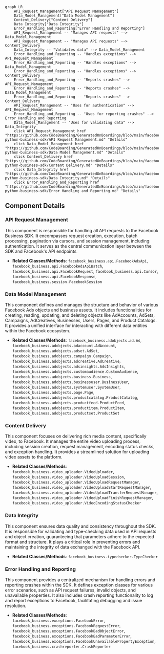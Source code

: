 ```mermaid
graph LR
    API_Request_Management["API Request Management"]
    Data_Model_Management["Data Model Management"]
    Content_Delivery["Content Delivery"]
    Data_Integrity["Data Integrity"]
    Error_Handling_and_Reporting["Error Handling and Reporting"]
    API_Request_Management -- "Manages API requests" --> Data_Model_Management
    API_Request_Management -- "Manages API requests" --> Content_Delivery
    Data_Integrity -- "Validates data" --> Data_Model_Management
    Error_Handling_and_Reporting -- "Handles exceptions" --> API_Request_Management
    Error_Handling_and_Reporting -- "Handles exceptions" --> Data_Model_Management
    Error_Handling_and_Reporting -- "Handles exceptions" --> Content_Delivery
    Error_Handling_and_Reporting -- "Reports crashes" --> API_Request_Management
    Error_Handling_and_Reporting -- "Reports crashes" --> Data_Model_Management
    Error_Handling_and_Reporting -- "Reports crashes" --> Content_Delivery
    API_Request_Management -- "Uses for authentication" --> API_Request_Management
    Error_Handling_and_Reporting -- "Uses for reporting crashes" --> Error_Handling_and_Reporting
    Data_Model_Management -- "Uses for validating data" --> Data_Integrity
    click API_Request_Management href "https://github.com/CodeBoarding/GeneratedOnBoardings/blob/main/facebook-python-business-sdk/API Request Management.md" "Details"
    click Data_Model_Management href "https://github.com/CodeBoarding/GeneratedOnBoardings/blob/main/facebook-python-business-sdk/Data Model Management.md" "Details"
    click Content_Delivery href "https://github.com/CodeBoarding/GeneratedOnBoardings/blob/main/facebook-python-business-sdk/Content Delivery.md" "Details"
    click Data_Integrity href "https://github.com/CodeBoarding/GeneratedOnBoardings/blob/main/facebook-python-business-sdk/Data Integrity.md" "Details"
    click Error_Handling_and_Reporting href "https://github.com/CodeBoarding/GeneratedOnBoardings/blob/main/facebook-python-business-sdk/Error Handling and Reporting.md" "Details"
```

## Component Details

### API Request Management
This component is responsible for handling all API requests to the Facebook Business SDK. It encompasses request creation, execution, batch processing, pagination via cursors, and session management, including authentication. It serves as the central communication layer between the SDK and Facebook's API endpoints.
- **Related Classes/Methods**: `facebook_business.api.FacebookAdsApi`, `facebook_business.api.FacebookAdsApiBatch`, `facebook_business.api.FacebookRequest`, `facebook_business.api.Cursor`, `facebook_business.api.FacebookResponse`, `facebook_business.session.FacebookSession`

### Data Model Management
This component defines and manages the structure and behavior of various Facebook Ads objects and business assets. It includes functionalities for creating, reading, updating, and deleting objects like AdAccounts, AdSets, Campaigns, AdCreatives, Businesses, Users, Pages, and Product Catalogs. It provides a unified interface for interacting with different data entities within the Facebook ecosystem.
- **Related Classes/Methods**: `facebook_business.adobjects.ad.Ad`, `facebook_business.adobjects.adaccount.AdAccount`, `facebook_business.adobjects.adset.AdSet`, `facebook_business.adobjects.campaign.Campaign`, `facebook_business.adobjects.adcreative.AdCreative`, `facebook_business.adobjects.adsinsights.AdsInsights`, `facebook_business.adobjects.customaudience.CustomAudience`, `facebook_business.adobjects.business.Business`, `facebook_business.adobjects.businessuser.BusinessUser`, `facebook_business.adobjects.systemuser.SystemUser`, `facebook_business.adobjects.page.Page`, `facebook_business.adobjects.productcatalog.ProductCatalog`, `facebook_business.adobjects.productfeed.ProductFeed`, `facebook_business.adobjects.productitem.ProductItem`, `facebook_business.adobjects.productset.ProductSet`

### Content Delivery
This component focuses on delivering rich media content, specifically video, to Facebook. It manages the entire video uploading process, including session creation, request management, encoding status checks, and exception handling. It provides a streamlined solution for uploading video assets to the platform.
- **Related Classes/Methods**: `facebook_business.video_uploader.VideoUploader`, `facebook_business.video_uploader.VideoUploadSession`, `facebook_business.video_uploader.VideoUploadRequestManager`, `facebook_business.video_uploader.VideoUploadStartRequestManager`, `facebook_business.video_uploader.VideoUploadTransferRequestManager`, `facebook_business.video_uploader.VideoUploadFinishRequestManager`, `facebook_business.video_uploader.VideoEncodingStatusChecker`

### Data Integrity
This component ensures data quality and consistency throughout the SDK. It is responsible for validating and type-checking data used in API requests and object creation, guaranteeing that parameters adhere to the expected format and structure. It plays a critical role in preventing errors and maintaining the integrity of data exchanged with the Facebook API.
- **Related Classes/Methods**: `facebook_business.typechecker.TypeChecker`

### Error Handling and Reporting
This component provides a centralized mechanism for handling errors and reporting crashes within the SDK. It defines exception classes for various error scenarios, such as API request failures, invalid objects, and unavailable properties. It also includes crash reporting functionality to log and report exceptions to Facebook, facilitating debugging and issue resolution.
- **Related Classes/Methods**: `facebook_business.exceptions.FacebookError`, `facebook_business.exceptions.FacebookRequestError`, `facebook_business.exceptions.FacebookBadObjectError`, `facebook_business.exceptions.FacebookBadParameterError`, `facebook_business.exceptions.FacebookUnavailablePropertyException`, `facebook_business.crashreporter.CrashReporter`